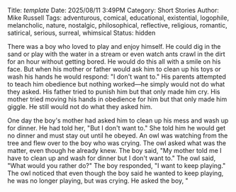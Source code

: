 Title: _template_
Date: 2025/08/11 3:49PM
Category: Short Stories
Author: Mike Russell
Tags: adventurous, comical, educational, existential, logophile, melancholic, nature, nostalgic, philosophical, reflective, religious, romantic, satirical, serious, surreal, whimsical
Status: hidden

There was a boy who loved to play and enjoy himself. He could dig in the sand or play with the water in a stream or even watch ants crawl in the dirt for an hour without getting bored. He would do this all with a smile on his face. But when his mother or father would ask him to clean up his toys or wash his hands he would respond: "I don't want to." His parents attempted to teach him obedience but nothing worked—he simply would not do what they asked. His father tried to punish him but that only made him cry. His mother tried moving his hands in obedience for him but that only made him giggle. He still would not do what they asked him.

One day the boy's mother had asked him to clean up his mess and wash up for dinner. He had told her, "But I don't want to." She told him he would get no dinner and must stay out until he obeyed. An owl was watching from the tree and flew over to the boy who was crying. The owl asked what was the matter, even though he already knew. The boy said, "My mother told me I have to clean up and wash for dinner but I don't want to." The owl said, "What would you rather do?" The boy responded, "I want to keep playing." The owl noticed that even though the boy said he wanted to keep playing, he was no longer playing, but was crying. He asked the boy, "
